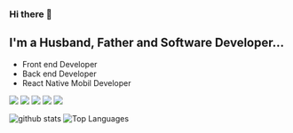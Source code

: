 ### Hi there 👋
<h2> I'm a Husband, Father and Software Developer...</h2>

* Front end Developer
* Back end Developer
* React Native Mobil Developer



<img src="https://img.shields.io/badge/-HTML-e34f26?logo=html5&logoColor=fff"> <img src="https://img.shields.io/badge/-CSS-1572B6?logo=css&logoColor=fff"> <img src="https://img.shields.io/badge/-JS-F7DF1E?logo=js&logoColor=fff"> <img src="https://img.shields.io/badge/-REACT-61DAFB?logo=react&logoColor=fff"> <img src="https://img.shields.io/badge/-TYPESCRIPT-3178C6?logo=typescript&logoColor=fff">

![github stats](https://github-readme-stats.vercel.app/api?username=fatihyaldiz&count_private=true&show_icons=true&theme=radical)   ![Top Languages](https://github-readme-stats.vercel.app/api/top-langs/?username=fatihyaldiz&show_icons=true&theme=radical)


